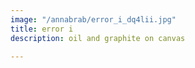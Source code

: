 ```yaml
---
image: "/annabrab/error_i_dq4lii.jpg"
title: error i
description: oil and graphite on canvas

---
```

